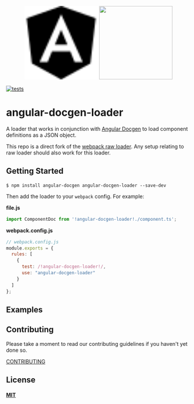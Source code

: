 <div align="center">
  <img width="200" height="200" src="/assets/angular.svg">
  <a href="https://github.com/webpack/webpack">
    <img width="200" height="200"
      src="https://webpack.js.org/assets/icon-square-big.svg">
  </a>
</div>

[![tests][tests]][tests-url]

# angular-docgen-loader

A loader that works in conjunction with [Angular Docgen](https://github.com/thatguynamedandy/angular-docgen) to load component definitions as a JSON object.

This repo is a direct fork of the [webpack raw loader](https://github.com/webpack/raw-loader). Any setup relating to raw loader should also work for this loader.

## Getting Started

```console
$ npm install angular-docgen angular-docgen-loader --save-dev
```

Then add the loader to your `webpack` config. For example:

**file.js**

```js
import ComponentDoc from '!angular-docgen-loader!./component.ts';
```

**webpack.config.js**

```js
// webpack.config.js
module.exports = {
  rules: [
    {
      test: /!angular-docgen-loader!/,
      use: "angular-docgen-loader"
    }
  ]
};
```

## Examples


## Contributing

Please take a moment to read our contributing guidelines if you haven't yet done so.

[CONTRIBUTING](./.github/CONTRIBUTING.md)

## License

#### [MIT](./LICENSE)

[tests]: https://img.shields.io/circleci/project/github/thatguynamedandy/angular-docgen-loader.svg
[tests-url]: https://circleci.com/gh/thatguynamedandy/angular-docgen-loader